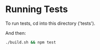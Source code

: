 # Running Tests

To run tests, cd into this directory ('tests').

And then:

```sh
./build.sh && npm test
```
